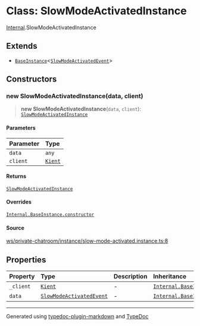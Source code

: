 # Class: SlowModeActivatedInstance

[Internal](../index.md).SlowModeActivatedInstance

## Extends

- [`BaseInstance`](BaseInstance.md)\<[`SlowModeActivatedEvent`](../interfaces/SlowModeActivatedEvent.md)\>

## Constructors

### new SlowModeActivatedInstance(data, client)

> **new SlowModeActivatedInstance**(`data`, `client`): [`SlowModeActivatedInstance`](SlowModeActivatedInstance.md)

#### Parameters

| Parameter | Type |
| :------ | :------ |
| `data` | `any` |
| `client` | [`Kient`](../../classes/Kient.md) |

#### Returns

[`SlowModeActivatedInstance`](SlowModeActivatedInstance.md)

#### Overrides

[`Internal.BaseInstance.constructor`](BaseInstance.md#constructors)

#### Source

[ws/private-chatroom/instance/slow-mode-activated.instance.ts:8](https://github.com/zSoulweaver/kient/blob/cb3a38e/src/ws/private-chatroom/instance/slow-mode-activated.instance.ts#L8)

## Properties

| Property | Type | Description | Inheritance | Source |
| :------ | :------ | :------ | :------ | :------ |
| `_client` | [`Kient`](../../classes/Kient.md) | - | [`Internal.BaseInstance._client`](BaseInstance.md) | [utils/instance.base.ts:4](https://github.com/zSoulweaver/kient/blob/cb3a38e/src/utils/instance.base.ts#L4) |
| `data` | [`SlowModeActivatedEvent`](../interfaces/SlowModeActivatedEvent.md) | - | [`Internal.BaseInstance.data`](BaseInstance.md) | [utils/instance.base.ts:5](https://github.com/zSoulweaver/kient/blob/cb3a38e/src/utils/instance.base.ts#L5) |

***

Generated using [typedoc-plugin-markdown](https://www.npmjs.com/package/typedoc-plugin-markdown) and [TypeDoc](https://typedoc.org/)
